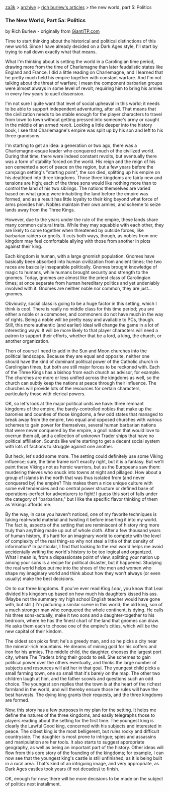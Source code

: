 [za3k](/) > [archive](/archive) > [rich burlew's articles](/richburlew) > the new world, part 5: Politics

### The New World, Part 5a: Politics
by Rich Burlew - originally from [GiantITP.com](https://www.giantitp.com/)

Time to start thinking about the historical and political distinctions of this new world. Since I have already decided on a Dark Ages style, I'll start by trying to nail down exactly what that means.

What I'm thinking about is setting the world in a Carolingian time period, drawing more from the time of Charlemagne than later feudalistic states like England and France. I did a little reading on Charlemagne, and I learned that he pretty much held his empire together with constant warfare. And I'm not talking about the threat of warfare; I mean the component barbarian groups were almost always in some level of revolt, requiring him to bring his armies in every few years to quell dissension.

I'm not sure I quite want that level of social upheaval in this world; it needs to be able to support independent adventuring, after all. That means that the civilization needs to be stable enough for the player characters to travel from town to town without getting pressed into someone's army or caught in the middle of an armed revolt. Looking a little deeper into the history book, I see that Charlemagne's empire was split up by his son and left to his three grandsons.

I'm starting to get an idea: a generation or two ago, there was a Charlemagne-esque leader who conquered much of the civilized world. During that time, there were indeed constant revolts, but eventually there was a form of stability forced on the world. His reign and the reign of his son cemented a sort of peace on the region, but a few years before the campaign setting's "starting point", the son died, splitting up his empire on his deathbed into three kingdoms. Those three kingdoms are fairly new and tensions are high; each of the three sons would like nothing more than to control the land of his two siblings. The nations themselves are varied based on what group were inhabiting the land before the empire was formed, and as a result has little loyalty to their king beyond what force of arms provides him. Nobles maintain their own armies, and scheme to seize lands away from the Three Kings.

However, due to the years under the rule of the empire, these lands share many common cultural traits. While they may squabble with each other, they are likely to come together when threatened by outside forces, like barbarian raiders or gnolls. It cuts both ways, though, as nobles from one kingdom may feel comfortable allying with those from another in plots against their king.

Each kingdom is human, with a large gnomish population. Gnomes have basically been absorbed into human civilization from ancient times; the two races are basically inseparable politically. Gnomes brought knowledge of magic to humans, while humans brought security and strength to the gnomes. Today, gnomes are almost like the priest class of Carolingian times; at once separate from human hereditary politics and yet undeniably involved with it. Gnomes are neither noble nor common, they are just…gnomes.

Obviously, social class is going to be a huge factor in this setting, which I think is cool. There is really no middle class for this time period; you are either a noble or a commoner, and commoners do not have much in the way of rights. Being a noble will be pretty easy and available to PCs, though. Still, this more authentic (and earlier) ideal will change the game in a lot of interesting ways. It will be more likely to that player characters will need a patron to support their efforts, whether that be a lord, a king, the church, or another organization.

Then of course I need to add in the Sun and Moon churches into the political landscape. Because they are equal and opposite, neither one should have the kind of dominant political power of the Catholic church in Carolingian times, but both are still major forces to be reckoned with. Each of the Three Kings has a bishop from each church as advisor, for example. The churches are more or less unified across the kingdoms as well, so the church can subtly keep the nations at peace through their influence. The churches will provide lots of the resources for certain characters, particularly those with clerical powers.

OK, so let's look at the major political units we have: three remnant kingdoms of the empire, the barely-controlled nobles that make up the baronies and counties of those kingdoms, a few odd states that managed to break away from the empire, two equal and opposed churches with various schemes to gain power for themselves, several human barbarian nations that were never conquered by the empire, a gnoll nation that would love to overrun them all, and a collection of unknown Trader ships that have no political affiliation. Sounds like we're starting to get a decent social system with lots of factions to struggle against one another.

But heck, let's add some more. The setting could definitely use some Viking influence; sure, the time frame isn't exactly right, but it is a fantasy. But we'll paint these Vikings not as heroic warriors, but as the Europeans saw them: murdering thieves who snuck into towns at night and pillaged. How about a group of islands in the north that was thus isolated from (and never conquered by) the empire? This makes them a nice unique culture with some evil tendencies and no central power structure or defined base of operations-perfect for adventurers to fight! I guess this sort of falls under the category of "barbarians," but I like the specific flavor thinking of them as Vikings affords me.

By the way, in case you haven't noticed, one of my favorite techniques is taking real-world material and twisting it before inserting it into my world. The fact is, aspects of the setting that are reminiscent of history ring more truly than anything made up out of whole cloth. After a few thousand years of human history, it's hard for an imaginary world to compete with the level of complexity of the real thing-so why not steal a little of that density of information? In particular, I find that looking to the real world helps me avoid accidentally writing the world's history to be too logical and organized. What I mean is, from a dispassionate point of view, splitting your nation up among your sons is a recipe for political disaster, but it happened. Studying the real world helps put me into the shoes of the men and women who shape my imaginary world and think about how they won't always (or even usually) make the best decisions.

On to our three kingdoms. If you've ever read *King Lear*, you know that Lear divided his kingdom up based on how much his daughters kissed his ass. (Maybe not the summary my high school English teacher would have gone with, but still.) I'm picturing a similar scene in this world; the old king, son of a much stronger man who conquered the whole continent, is dying. He calls his three sons-actually, make it two sons and a daughter-together to his bedroom, where he has the finest chart of the land that gnomes can draw. He asks them each to choose one of the empire's cities, which will be the new capital of their kindom.

The oldest son picks first; he's a greedy man, and so he picks a city near the mineral-rich mountains. He dreams of mining gold for his coffers and iron for his armies. The middle child, the daughter, chooses the largest port city, where The Traders bring their goods to sell. She schemes to gain political power over the others eventually, and thinks the large number of subjects and resources will aid her in that goal. The youngest child picks a small farming town, one so small that it's barely on the map. The other two children laugh at him, and the father scowls and questions such an odd choice. The youngest son replies that the town is at the heart of the richest farmland in the world, and will thereby ensure those he rules will have the best harvests. The dying king grants their requests, and the three kingdoms are formed.

Now, this story has a few purposes in my plan for the setting. It helps me define the natures of the three kingdoms, and easily telegraphs those to players reading about the setting for the first time. The youngest king is clearly the Lawful Good king, concerned with his subjects and interested in peace. The oldest king is the most belligerent, but rules rocky and difficult countryside. The daughter is most prone to intrigue; spies and assassins and manipulation are her tools. It also starts to suggest appropriate geography, as well as being an important part of the history. Other ideas will flow from this core story of the founding of the kingdoms; for example, I can now see that the youngest king's castle is still unfinished, as it is being built in a rural area. That's kind of an intriguing image, and very appropriate, as Dark Ages castles took years (if not decades) to finish.

OK, enough for now; there will be more decisions to be made on the subject of politics next installment.


